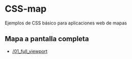 # CSS-map

Ejemplos de CSS básico para aplicaciones web de mapas 

## Mapa a pantalla completa

- [/01_full_viewport](01_full_viewport)

